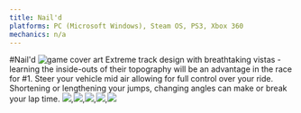 ```yaml
---
title: Nail'd
platforms: PC (Microsoft Windows), Steam OS, PS3, Xbox 360
mechanics: n/a
---
```

#Nail'd
![game cover art](//images.igdb.com/igdb/image/upload/t_thumb/prn2hym8l6hrv6omgjjz.jpg "Logo Title Text 1")
Extreme track design with breathtaking vistas - learning the inside-outs of their topography will be an advantage in the race for #1. Steer your vehicle mid air allowing for full control over your ride. Shortening or lengthening your jumps, changing angles can make or break your lap time.
<img src="//images.igdb.com/igdb/image/upload/t_thumb/jjyjz94iemo64ti2ckc9.jpg"/>,<img src="//images.igdb.com/igdb/image/upload/t_thumb/ht50hu63whvvfkh4nipv.jpg"/>,<img src="//images.igdb.com/igdb/image/upload/t_thumb/mfxm8gm2jjchezq0evzt.jpg"/>,<img src="//images.igdb.com/igdb/image/upload/t_thumb/lbt8y6al0pprktm8xwfs.jpg"/>,<img src="//images.igdb.com/igdb/image/upload/t_thumb/todjqnoa2kiqdd97ssnr.jpg"/>

